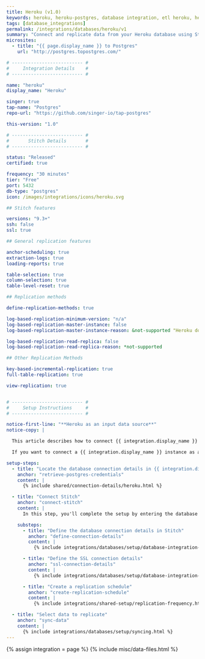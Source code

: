 ```yaml
---
title: Heroku (v1.0)
keywords: heroku, heroku-postgres, database integration, etl heroku, heroku etl
tags: [database_integrations]
permalink: /integrations/databases/heroku/v1
summary: "Connect and replicate data from your Heroku database using Stitch's Heroku integration."
microsites:
  - title: "{{ page.display_name }} to Postgres"
    url: "http://postgres.topostgres.com/"

# -------------------------- #
#     Integration Details    #
# -------------------------- #

name: "heroku"
display_name: "Heroku"

singer: true
tap-name: "Postgres"
repo-url: "https://github.com/singer-io/tap-postgres"

this-version: "1.0"

# -------------------------- #
#       Stitch Details       #
# -------------------------- #

status: "Released"
certified: true

frequency: "30 minutes"
tier: "Free"
port: 5432
db-type: "postgres"
icon: /images/integrations/icons/heroku.svg

## Stitch features

versions: "9.3+"
ssh: false
ssl: true

## General replication features

anchor-scheduling: true
extraction-logs: true
loading-reports: true

table-selection: true
column-selection: true
table-level-reset: true

## Replication methods

define-replication-methods: true

log-based-replication-minimum-version: "n/a"
log-based-replication-master-instance: false
log-based-replication-master-instance-reason: &not-supported "Heroku doesn't currently support logical replication."

log-based-replication-read-replica: false
log-based-replication-read-replica-reason: *not-supported

## Other Replication Methods

key-based-incremental-replication: true
full-table-replication: true

view-replication: true


# -------------------------- #
#     Setup Instructions     #
# -------------------------- #

notice-first-line: "**Heroku as an input data source**"
notice-copy: |

  This article describes how to connect {{ integration.display_name }} **as an input data source.**

  If you want to connect a {{ integration.display_name }} instance as a **destination**, refer to the [Connecting a {{ integration.display_name }} Destination guide]({{ link.destinations.setup.heroku-postgres | prepend: site.baseurl }}).

setup-steps:
  - title: "Locate the database connection details in {{ integration.display_name }}"
    anchor: "retrieve-postgres-credentials"
    content: |
      {% include shared/connection-details/heroku.html %}

  - title: "Connect Stitch"
    anchor: "connect-stitch"
    content: |
      In this step, you'll complete the setup by entering the database's connection details and defining replication settings in Stitch.

    substeps:
      - title: "Define the database connection details in Stitch"
        anchor: "define-connection-details"
        content: |
          {% include integrations/databases/setup/database-integration-settings.html type="general" %}

      - title: "Define the SSL connection details"
        anchor: "ssl-connection-details"
        content: |
          {% include integrations/databases/setup/database-integration-settings.html type="ssl" %}

      - title: "Create a replication schedule"
        anchor: "create-replication-schedule"
        content: |
          {% include integrations/shared-setup/replication-frequency.html %}

  - title: "Select data to replicate"
    anchor: "sync-data"
    content: |
      {% include integrations/databases/setup/syncing.html %}
---
```

{% assign integration = page %}
{% include misc/data-files.html %}